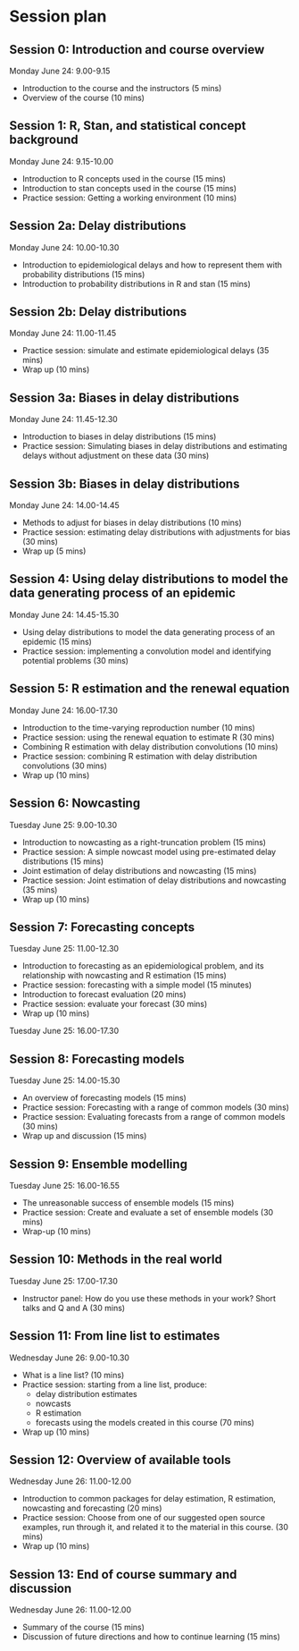 # Session plan

## Session 0: Introduction and course overview

Monday June 24: 9.00-9.15

- Introduction to the course and the instructors (5 mins)
- Overview of the course (10 mins)

## Session 1: R, Stan, and statistical concept background

Monday June 24: 9.15-10.00

- Introduction to R concepts used in the course (15 mins)
- Introduction to stan concepts used in the course (15 mins)
- Practice session: Getting a working environment (10 mins)

## Session 2a: Delay distributions

Monday June 24: 10.00-10.30

- Introduction to epidemiological delays and how to represent them with probability distributions (15 mins)
- Introduction to probability distributions in R and stan (15 mins)

## Session 2b: Delay distributions

Monday June 24: 11.00-11.45

- Practice session: simulate and estimate epidemiological delays (35 mins)
- Wrap up (10 mins)

## Session 3a: Biases in delay distributions

Monday June 24: 11.45-12.30

- Introduction to biases in delay distributions (15 mins)
- Practice session: Simulating biases in delay distributions and estimating delays without adjustment on these data (30 mins)

## Session 3b: Biases in delay distributions

Monday June 24: 14.00-14.45

- Methods to adjust for biases in delay distributions (10 mins)
- Practice session: estimating delay distributions with adjustments for bias (30 mins)
- Wrap up (5 mins)

## Session 4: Using delay distributions to model the data generating process of an epidemic

Monday June 24: 14.45-15.30

- Using delay distributions to model the data generating process of an epidemic (15 mins)
- Practice session: implementing a convolution model and identifying potential problems (30 mins)

## Session 5: R estimation and the renewal equation

Monday June 24: 16.00-17.30

- Introduction to the time-varying reproduction number (10 mins)
- Practice session: using the renewal equation to estimate R (30 mins)
- Combining R estimation with delay distribution convolutions (10 mins)
- Practice session: combining R estimation with delay distribution convolutions (30 mins)
- Wrap up (10 mins)

## Session 6: Nowcasting

Tuesday June 25: 9.00-10.30

- Introduction to nowcasting as a right-truncation problem (15 mins)
- Practice session: A simple nowcast model using pre-estimated delay distributions (15 mins)
- Joint estimation of delay distributions and nowcasting (15 mins)
- Practice session: Joint estimation of delay distributions and nowcasting (35 mins)
- Wrap up (10 mins)

## Session 7: Forecasting concepts

Tuesday June 25: 11.00-12.30

- Introduction to forecasting as an epidemiological problem, and its relationship with nowcasting and R estimation (15 mins)
- Practice session: forecasting with a simple model (15 minutes)
- Introduction to forecast evaluation (20 mins)
- Practice session: evaluate your forecast (30 mins)
- Wrap up (10 mins)

Tuesday June 25: 16.00-17.30

## Session 8: Forecasting models

Tuesday June 25: 14.00-15.30

- An overview of forecasting models (15 mins)
- Practice session: Forecasting with a range of common models (30 mins)
- Practice session: Evaluating forecasts from a range of common models (30 mins)
- Wrap up and discussion (15 mins)

## Session 9: Ensemble modelling

Tuesday June 25: 16.00-16.55

- The unreasonable success of ensemble models (15 mins)
- Practice session: Create and evaluate a set of ensemble models (30 mins)
- Wrap-up (10 mins)

## Session 10: Methods in the real world

Tuesday June 25: 17.00-17.30

- Instructor panel: How do you use these methods in your work? Short talks and Q and A (30 mins)

## Session 11: From line list to estimates

Wednesday June 26: 9.00-10.30

- What is a line list? (10 mins)
- Practice session: starting from a line list, produce:
  - delay distribution estimates
  - nowcasts
  - R estimation
  - forecasts
  using the models created in this course (70 mins)
- Wrap up (10 mins)

## Session 12: Overview of available tools

Wednesday June 26: 11.00-12.00

- Introduction to common packages for delay estimation, R estimation, nowcasting and forecasting (20 mins)
- Practice session: Choose from one of our suggested open source examples, run through it,
and related it to the material in this course.  (30 mins)
- Wrap up (10 mins)

## Session 13: End of course summary and discussion

Wednesday June 26: 11.00-12.00

- Summary of the course (15 mins)
- Discussion of future directions and how to continue learning (15 mins)
